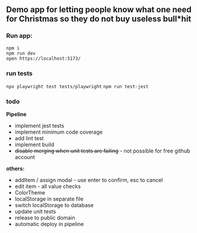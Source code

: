 ## **Demo app for letting people know what one need for Christmas so they do not buy useless bull\*hit**

### **Run app:**

`npm i`  
`npm run dev`  
`open https://localhost:5173/`

### **run tests**

`npx playwright test tests/playwright`
`npm run test-jest`

### **todo**

**Pipeline**

- implement jest tests
- implement minimum code coverage
- add lint test
- implement build
- ~~disable merging when unit tests are failing~~ - not possible for free github account

**others:**

- addItem / assign modal - use enter to confirm, esc to cancel
- edit item - all value checks
- ColorTheme
- localStorage in separate file
- switch localStorage to database
- update unit tests
- release to public domain
- automatic deploy in pipeline
